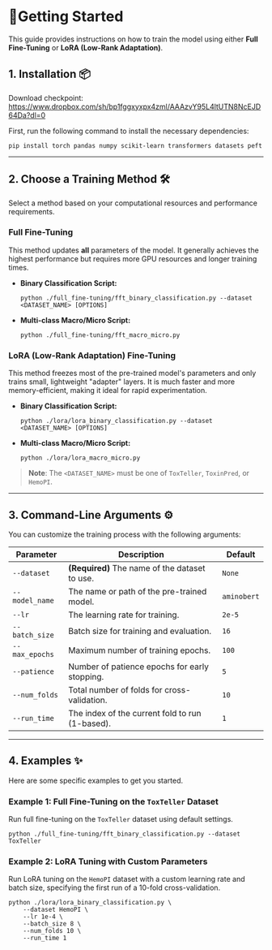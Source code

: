 # 🚀Getting Started

This guide provides instructions on how to train the model using either **Full Fine-Tuning** or **LoRA (Low-Rank Adaptation)**.

## 1. Installation 📦

Download checkpoint: https://www.dropbox.com/sh/bp1fggxyxpx4zml/AAAzvY95L4ltUTN8NcEJD64Da?dl=0

First, run the following command to install the necessary dependencies:

```
pip install torch pandas numpy scikit-learn transformers datasets peft
```

------

## 2. Choose a Training Method 🛠️

Select a method based on your computational resources and performance requirements.

### Full Fine-Tuning

This method updates **all** parameters of the model. It generally achieves the highest performance but requires more GPU resources and longer training times.

- **Binary Classification Script:**

  ```
  python ./full_fine-tuning/fft_binary_classification.py --dataset <DATASET_NAME> [OPTIONS]
  ```

- **Multi-class Macro/Micro  Script:**

  ```
  python ./full_fine-tuning/fft_macro_micro.py
  ```

### LoRA (Low-Rank Adaptation) Fine-Tuning

This method freezes most of the pre-trained model's parameters and only trains small, lightweight "adapter" layers. It is much faster and more memory-efficient, making it ideal for rapid experimentation.

- **Binary Classification Script:**

  ```
  python ./lora/lora_binary_classification.py --dataset <DATASET_NAME> [OPTIONS]
  ```

- **Multi-class Macro/Micro Script:**

  ```
  python ./lora/lora_macro_micro.py
  ```

> **Note**: The `<DATASET_NAME>` must be one of `ToxTeller`, `ToxinPred`, or `HemoPI`.

------

## 3. Command-Line Arguments ⚙️

You can customize the training process with the following arguments:

| Parameter      | Description                                     | Default     |
| -------------- | ----------------------------------------------- | ----------- |
| `--dataset`    | **(Required)** The name of the dataset to use.  | `None`      |
| `--model_name` | The name or path of the pre-trained model.      | `aminobert` |
| `--lr`         | The learning rate for training.                 | `2e-5`      |
| `--batch_size` | Batch size for training and evaluation.         | `16`        |
| `--max_epochs` | Maximum number of training epochs.              | `100`       |
| `--patience`   | Number of patience epochs for early stopping.   | `5`         |
| `--num_folds`  | Total number of folds for cross-validation.     | `10`        |
| `--run_time`   | The index of the current fold to run (1-based). | `1`         |

------

## 4. Examples ✨

Here are some specific examples to get you started.

### Example 1: Full Fine-Tuning on the `ToxTeller` Dataset

Run full fine-tuning on the `ToxTeller` dataset using default settings.

```
python ./full_fine-tuning/fft_binary_classification.py --dataset ToxTeller
```

### Example 2: LoRA Tuning with Custom Parameters

Run LoRA tuning on the `HemoPI` dataset with a custom learning rate and batch size, specifying the first run of a 10-fold cross-validation.

```
python ./lora/lora_binary_classification.py \
    --dataset HemoPI \
    --lr 1e-4 \
    --batch_size 8 \
    --num_folds 10 \
    --run_time 1
```